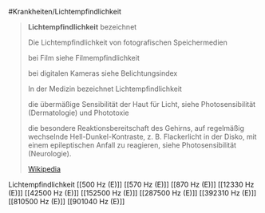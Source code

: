 #Krankheiten/Lichtempfindlichkeit

> **Lichtempfindlichkeit** bezeichnet
>
> 
>
> Die Lichtempfindlichkeit von fotografischen Speichermedien
>
> bei Film siehe Filmempfindlichkeit
>
> bei digitalen Kameras siehe Belichtungsindex
>
> In der Medizin bezeichnet Lichtempfindlichkeit
>
> die übermäßige Sensibilität der Haut für Licht, siehe Photosensibilität (Dermatologie) und Phototoxie
>
> die besondere Reaktionsbereitschaft des Gehirns, auf regelmäßig wechselnde Hell-Dunkel-Kontraste, z. B. Flackerlicht in der Disko, mit einem epileptischen Anfall zu reagieren, siehe Photosensibilität (Neurologie).
>
> [Wikipedia](https://de.wikipedia.org/wiki/Lichtempfindlichkeit)

Lichtempfindlichkeit
[[500 Hz (E)]]
[[570 Hz (E)]]
[[870 Hz (E)]]
[[12330 Hz (E)]]
[[42500 Hz (E)]]
[[152500 Hz (E)]]
[[287500 Hz (E)]]
[[392310 Hz (E)]]
[[810500 Hz (E)]]
[[901040 Hz (E)]]